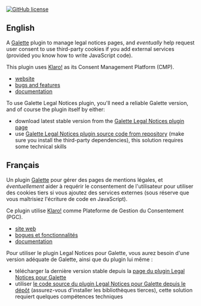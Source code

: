 [![GitHub license](https://img.shields.io/github/license/galette-community/plugin-legalnotices
)](https://github.com/galette-community/plugin-legalnotices/blob/master/COPYING)

## English

A [Galette](https://galette.eu) plugin to manage legal notices pages, and *eventually* help request user consent to use third-party cookies if you add external services (provided you know how to write JavaScript code).

This plugin uses [Klaro!](https://github.com/klaro-org/klaro-js) as its Consent Management Platform (CMP).

* [website](https://galette-community.github.io/plugin-legalnotices/)
* [bugs and features](https://github.com/galette-community/plugin-legalnotices/issues)
* [documentation](https://galette-community.github.io/plugin-legalnotices/documentation.html)

To use Galette Legal Notices plugin, you'll need a reliable Galette version, and of course the plugin itself by either:

* download latest stable version from the [Galette Legal Notices plugin page](https://galette-community.github.io/plugin-legalnotices/)
* use [Galette Legal Notices plugin source code from repository](https://github.com/galette-community/plugin-legalnotices/) (make sure you install the third-party dependencies), this solution requires some technical skills

## Français

Un plugin [Galette](https://galette.eu) pour gérer des pages de mentions légales, et *éventuellement* aider à requérir le consentement de l'utilisateur pour utiliser des cookies tiers si vous ajoutez des services externes (sous réserve que vous maîtrisiez l'écriture de code en JavaScript).

Ce plugin utilise [Klaro!](https://github.com/klaro-org/klaro-js) comme Plateforme de Gestion du Consentement (PGC).

* [site web](https://galette-community.github.io/plugin-legalnotices/)
* [bogues et fonctionnalités](https://github.com/galette-community/plugin-legalnotices/issues)
* [documentation](https://galette-community.github.io/plugin-legalnotices/documentation.html)

Pour utiliser le plugin Legal Notices pour Galette, vous aurez besoin d'une version adéquate de Galette, ainsi que du plugin lui même :

* télécharger la dernière version stable depuis la [page du  plugin Legal Notices pour Galette](https://galette-community.github.io/plugin-legalnotices/)
* utiliser [le code source du plugin Legal Notices pour Galette depuis le dépôt](https://github.com/galette-community/plugin-legalnotices/) (assurez-vous d'installer les bibliothèques tierces), cette solution requiert quelques compétences techniques
